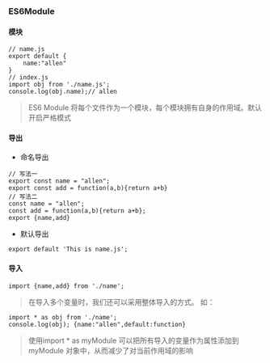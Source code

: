 ### ES6Module

#### 模块
```
// name.js
export default {
    name:"allen"
}
// index.js
import obj from './name.js';
console.log(obj.name);// allen
```
> ES6 Module 将每个文件作为一个模块，每个模块拥有自身的作用域。默认开启严格模式

#### 导出
- 命名导出
```
// 写法一
export const name = "allen";
export const add = function(a,b){return a+b}
// 写法二
const name = "allen";
const add = function(a,b){return a+b};
export {name,add}
```
- 默认导出
```
export default 'This is name.js';
```

#### 导入
```
import {name,add} from './name';
```
> 在导入多个变量时，我们还可以采用整体导入的方式。 如：
```
import * as obj from './name';
console.log(obj); {name:"allen",default:function}
```
> 使用import * as myModule 可以把所有导入的变量作为属性添加到myModule 对象中，从而减少了对当前作用域的影响


